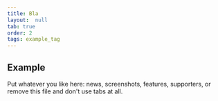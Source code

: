 ```yaml
---
title: Bla
layout:  null
tab: true
order: 2
tags: example_tag
---
```


## Example

Put whatever you like here: news, screenshots, features, supporters, or remove this file and don't use tabs at all.

